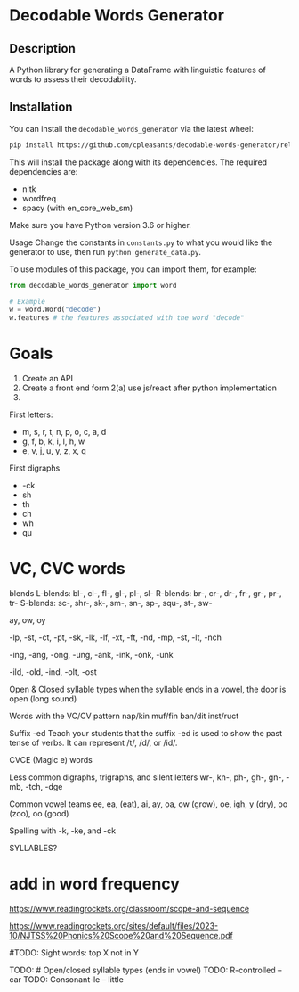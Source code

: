 # Decodable Words Generator

## Description

A Python library for generating a DataFrame with linguistic features of words to assess their decodability.

## Installation

You can install the `decodable_words_generator` via the latest wheel:

```bash
pip install https://github.com/cpleasants/decodable-words-generator/releases/download/v0.2.0/decodable_words_generator-0.2.0-py3-none-any.whl
```

This will install the package along with its dependencies. The required dependencies are:

- nltk
- wordfreq
- spacy (with en_core_web_sm)

Make sure you have Python version 3.6 or higher.

Usage
Change the constants in `constants.py` to what you would like the generator to use, then run `python generate_data.py`.

To use modules of this package, you can import them, for example:

```python
from decodable_words_generator import word

# Example
w = word.Word("decode")
w.features # the features associated with the word "decode"
```

# Goals

1. Create an API
2. Create a front end form
    2(a) use js/react after python implementation
3. 


First letters:
 - m, s, r, t, n, p, o, c, a, d
 - g, f, b, k, i, l, h, w
 - e, v, j, u, y, z, x, q




First digraphs
 - -ck
 - sh
 - th
 - ch
 - wh
 - qu


# VC, CVC words

blends 
L-blends: bl-, cl-, fl-, gl-, pl-, sl-
R-blends: br-, cr-, dr-, fr-, gr-, pr-, tr-
S-blends: sc-, shr-, sk-, sm-, sn-, sp-, squ-, st-, sw-

ay, ow, oy


-lp, -st, -ct, -pt, -sk, -lk, -lf, -xt, -ft, -nd, -mp, -st, -lt, -nch

-ing, -ang, -ong, -ung, -ank, -ink, -onk, -unk

-ild, -old, -ind, -olt, -ost

Open & Closed syllable types
when the syllable ends in a vowel, the door is open (long sound)

Words with the VC/CV pattern
nap/kin muf/fin ban/dit inst/ruct


Suffix -ed
Teach your students that the suffix -ed is used to show the past tense of verbs. It can represent /t/, /d/, or /id/.

CVCE (Magic e) words




Less common digraphs, trigraphs, and silent letters
wr-, kn-, ph-, gh-, gn-, -mb, -tch, -dge



Common vowel teams
ee, ea, (eat), ai, ay, oa, ow (grow), oe, igh, y (dry), oo (zoo), oo (good)

Spelling with -k, -ke, and -ck


SYLLABLES?


# add in word frequency


https://www.readingrockets.org/classroom/scope-and-sequence

https://www.readingrockets.org/sites/default/files/2023-10/NJTSS%20Phonics%20Scope%20and%20Sequence.pdf



#TODO: Sight words: top X not in Y


TODO: # Open/closed syllable types (ends in vowel)
TODO: R-controlled – car
TODO: Consonant-le – little